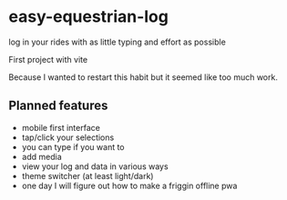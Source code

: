 # easy-equestrian-log
log in your rides with as little typing and effort as possible

First project with vite

Because I wanted to restart this habit but it seemed like too much work.


## Planned features

- mobile first interface
- tap/click your selections
- you can type if you want to
- add media 
- view your log and data in various ways
- theme switcher (at least light/dark)
- one day I will figure out how to make a friggin offline pwa  
